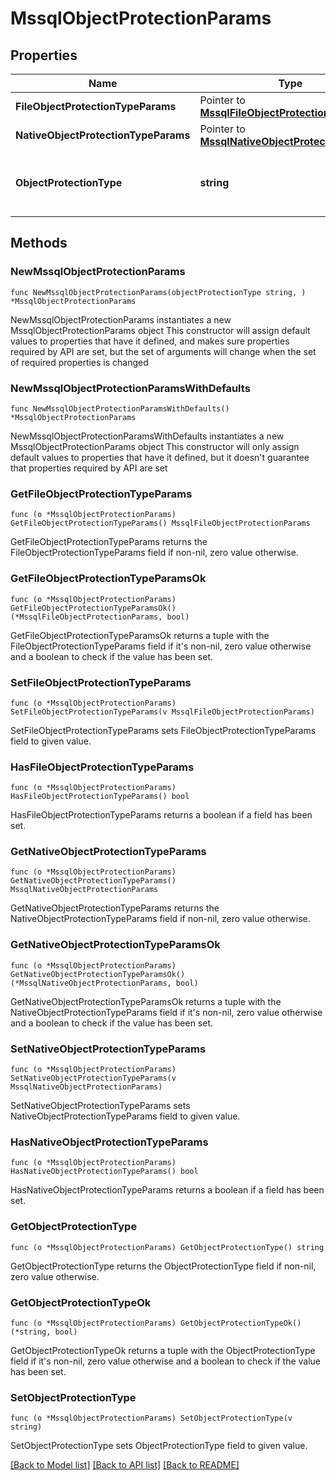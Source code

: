 # MssqlObjectProtectionParams

## Properties

Name | Type | Description | Notes
------------ | ------------- | ------------- | -------------
**FileObjectProtectionTypeParams** | Pointer to [**MssqlFileObjectProtectionParams**](MssqlFileObjectProtectionParams.md) |  | [optional] 
**NativeObjectProtectionTypeParams** | Pointer to [**MssqlNativeObjectProtectionParams**](MssqlNativeObjectProtectionParams.md) |  | [optional] 
**ObjectProtectionType** | **string** | Specifies the MSSQL Object Protection type. | 

## Methods

### NewMssqlObjectProtectionParams

`func NewMssqlObjectProtectionParams(objectProtectionType string, ) *MssqlObjectProtectionParams`

NewMssqlObjectProtectionParams instantiates a new MssqlObjectProtectionParams object
This constructor will assign default values to properties that have it defined,
and makes sure properties required by API are set, but the set of arguments
will change when the set of required properties is changed

### NewMssqlObjectProtectionParamsWithDefaults

`func NewMssqlObjectProtectionParamsWithDefaults() *MssqlObjectProtectionParams`

NewMssqlObjectProtectionParamsWithDefaults instantiates a new MssqlObjectProtectionParams object
This constructor will only assign default values to properties that have it defined,
but it doesn't guarantee that properties required by API are set

### GetFileObjectProtectionTypeParams

`func (o *MssqlObjectProtectionParams) GetFileObjectProtectionTypeParams() MssqlFileObjectProtectionParams`

GetFileObjectProtectionTypeParams returns the FileObjectProtectionTypeParams field if non-nil, zero value otherwise.

### GetFileObjectProtectionTypeParamsOk

`func (o *MssqlObjectProtectionParams) GetFileObjectProtectionTypeParamsOk() (*MssqlFileObjectProtectionParams, bool)`

GetFileObjectProtectionTypeParamsOk returns a tuple with the FileObjectProtectionTypeParams field if it's non-nil, zero value otherwise
and a boolean to check if the value has been set.

### SetFileObjectProtectionTypeParams

`func (o *MssqlObjectProtectionParams) SetFileObjectProtectionTypeParams(v MssqlFileObjectProtectionParams)`

SetFileObjectProtectionTypeParams sets FileObjectProtectionTypeParams field to given value.

### HasFileObjectProtectionTypeParams

`func (o *MssqlObjectProtectionParams) HasFileObjectProtectionTypeParams() bool`

HasFileObjectProtectionTypeParams returns a boolean if a field has been set.

### GetNativeObjectProtectionTypeParams

`func (o *MssqlObjectProtectionParams) GetNativeObjectProtectionTypeParams() MssqlNativeObjectProtectionParams`

GetNativeObjectProtectionTypeParams returns the NativeObjectProtectionTypeParams field if non-nil, zero value otherwise.

### GetNativeObjectProtectionTypeParamsOk

`func (o *MssqlObjectProtectionParams) GetNativeObjectProtectionTypeParamsOk() (*MssqlNativeObjectProtectionParams, bool)`

GetNativeObjectProtectionTypeParamsOk returns a tuple with the NativeObjectProtectionTypeParams field if it's non-nil, zero value otherwise
and a boolean to check if the value has been set.

### SetNativeObjectProtectionTypeParams

`func (o *MssqlObjectProtectionParams) SetNativeObjectProtectionTypeParams(v MssqlNativeObjectProtectionParams)`

SetNativeObjectProtectionTypeParams sets NativeObjectProtectionTypeParams field to given value.

### HasNativeObjectProtectionTypeParams

`func (o *MssqlObjectProtectionParams) HasNativeObjectProtectionTypeParams() bool`

HasNativeObjectProtectionTypeParams returns a boolean if a field has been set.

### GetObjectProtectionType

`func (o *MssqlObjectProtectionParams) GetObjectProtectionType() string`

GetObjectProtectionType returns the ObjectProtectionType field if non-nil, zero value otherwise.

### GetObjectProtectionTypeOk

`func (o *MssqlObjectProtectionParams) GetObjectProtectionTypeOk() (*string, bool)`

GetObjectProtectionTypeOk returns a tuple with the ObjectProtectionType field if it's non-nil, zero value otherwise
and a boolean to check if the value has been set.

### SetObjectProtectionType

`func (o *MssqlObjectProtectionParams) SetObjectProtectionType(v string)`

SetObjectProtectionType sets ObjectProtectionType field to given value.



[[Back to Model list]](../README.md#documentation-for-models) [[Back to API list]](../README.md#documentation-for-api-endpoints) [[Back to README]](../README.md)


